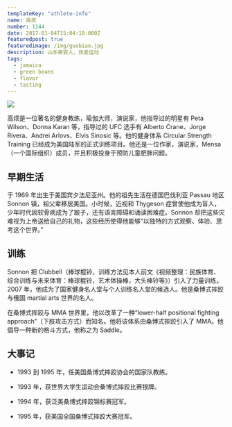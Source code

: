 ```yaml
---
templateKey: "athlete-info"
name: 高烦
number: 1144
date: 2017-01-04T15:04:10.000Z
featuredpost: true
featuredimage: /img/guobiao.jpg
description: 山东泰安人，热爱运动
tags:
  - jamaica
  - green beans
  - flavor
  - tasting
---
```


![](/img/guobiao.jpg)

高烦是一位著名的健身教练，瑜伽大师，演说家，他指导过的明星有 Peta Wilson、Donna Karan 等，指导过的 UFC 选手有 Alberto Crane、Jorge Rivera、Andrei Arlovs、Elvis Sinosic 等。他的健身体系 Circular Strength Training 已经成为美国陆军的正式训练项目。他还是一位作家，演说家，Mensa（一个国际组织）成员，并且积极投身于预防儿童肥胖问题。

## 早期生活

于 1969 年出生于美国宾夕法尼亚州。他的祖先生活在德国巴伐利亚 Passau 地区 Sonnon 镇，祖父辈移居美国。小时候，近视和 Thygeson 症曾使他成为盲人，少年时代因软骨病成为了跛子，还有语言障碍和诵读困难症。Sonnon 却把这些灾难视为上帝送给自己的礼物，这些经历使得他能够“以独特的方式观察、体验、思考这个世界。”

## 训练

Sonnon 把 Clubbell（棒球棍铃，训练方法见本人前文《视频整理：民族体育、综合训练与未来体育：棒球棍铃，艺术体操棒，大头棒铃等》）引入了力量训练。2007 年，他成为了国家健身名人堂与个人训练名人堂的候选人。他是桑博式摔跤与俄国 martial arts 世界的名人。

在桑博式摔跤与 MMA 世界里，他以改革了一种“lower-half positional fighting approach”（下肢攻击方式）而知名。他将该体系由桑博式摔跤引入了 MMA。他倡导一种新的格斗方式，他称之为 Saddle。

## 大事记

- 1993 到 1995 年，任美国桑博式摔跤协会的国家队教练。

- 1993 年，获世界大学生运动会桑博式摔跤比赛银牌。

- 1994 年，获泛美桑博式摔跤锦标赛冠军。

- 1995 年，获美国全国桑博式摔跤大赛冠军。
